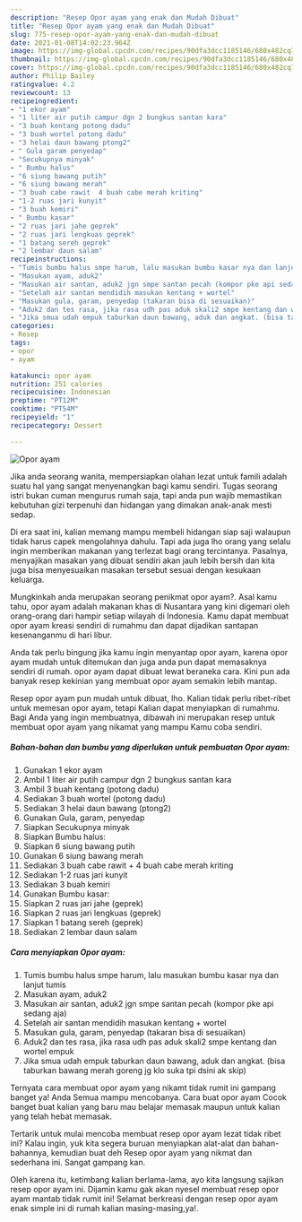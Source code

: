 ```yaml
---
description: "Resep Opor ayam yang enak dan Mudah Dibuat"
title: "Resep Opor ayam yang enak dan Mudah Dibuat"
slug: 775-resep-opor-ayam-yang-enak-dan-mudah-dibuat
date: 2021-01-08T14:02:23.964Z
image: https://img-global.cpcdn.com/recipes/90dfa3dcc1185146/680x482cq70/opor-ayam-foto-resep-utama.jpg
thumbnail: https://img-global.cpcdn.com/recipes/90dfa3dcc1185146/680x482cq70/opor-ayam-foto-resep-utama.jpg
cover: https://img-global.cpcdn.com/recipes/90dfa3dcc1185146/680x482cq70/opor-ayam-foto-resep-utama.jpg
author: Philip Bailey
ratingvalue: 4.2
reviewcount: 13
recipeingredient:
- "1 ekor ayam"
- "1 liter air putih campur dgn 2 bungkus santan kara"
- "3 buah kentang potong dadu"
- "3 buah wortel potong dadu"
- "3 helai daun bawang ptong2"
- " Gula garam penyedap"
- "Secukupnya minyak"
- " Bumbu halus"
- "6 siung bawang putih"
- "6 siung bawang merah"
- "3 buah cabe rawit  4 buah cabe merah kriting"
- "1-2 ruas jari kunyit"
- "3 buah kemiri"
- " Bumbu kasar"
- "2 ruas jari jahe geprek"
- "2 ruas jari lengkuas geprek"
- "1 batang sereh geprek"
- "2 lembar daun salam"
recipeinstructions:
- "Tumis bumbu halus smpe harum, lalu masukan bumbu kasar nya dan lanjut tumis"
- "Masukan ayam, aduk2"
- "Masukan air santan, aduk2 jgn smpe santan pecah (kompor pke api sedang aja)"
- "Setelah air santan mendidih masukan kentang + wortel"
- "Masukan gula, garam, penyedap (takaran bisa di sesuaikan)"
- "Aduk2 dan tes rasa, jika rasa udh pas aduk skali2 smpe kentang dan wortel empuk"
- "Jika smua udah empuk taburkan daun bawang, aduk dan angkat. (bisa taburkan bawang merah goreng jg klo suka tpi dsini ak skip)"
categories:
- Resep
tags:
- opor
- ayam

katakunci: opor ayam 
nutrition: 251 calories
recipecuisine: Indonesian
preptime: "PT12M"
cooktime: "PT54M"
recipeyield: "1"
recipecategory: Dessert

---
```



![Opor ayam](https://img-global.cpcdn.com/recipes/90dfa3dcc1185146/680x482cq70/opor-ayam-foto-resep-utama.jpg)

Jika anda seorang wanita, mempersiapkan olahan lezat untuk famili adalah suatu hal yang sangat menyenangkan bagi kamu sendiri. Tugas seorang istri bukan cuman mengurus rumah saja, tapi anda pun wajib memastikan kebutuhan gizi terpenuhi dan hidangan yang dimakan anak-anak mesti sedap.

Di era  saat ini, kalian memang mampu membeli hidangan siap saji walaupun tidak harus capek mengolahnya dahulu. Tapi ada juga lho orang yang selalu ingin memberikan makanan yang terlezat bagi orang tercintanya. Pasalnya, menyajikan masakan yang dibuat sendiri akan jauh lebih bersih dan kita juga bisa menyesuaikan masakan tersebut sesuai dengan kesukaan keluarga. 



Mungkinkah anda merupakan seorang penikmat opor ayam?. Asal kamu tahu, opor ayam adalah makanan khas di Nusantara yang kini digemari oleh orang-orang dari hampir setiap wilayah di Indonesia. Kamu dapat membuat opor ayam kreasi sendiri di rumahmu dan dapat dijadikan santapan kesenanganmu di hari libur.

Anda tak perlu bingung jika kamu ingin menyantap opor ayam, karena opor ayam mudah untuk ditemukan dan juga anda pun dapat memasaknya sendiri di rumah. opor ayam dapat dibuat lewat beraneka cara. Kini pun ada banyak resep kekinian yang membuat opor ayam semakin lebih mantap.

Resep opor ayam pun mudah untuk dibuat, lho. Kalian tidak perlu ribet-ribet untuk memesan opor ayam, tetapi Kalian dapat menyiapkan di rumahmu. Bagi Anda yang ingin membuatnya, dibawah ini merupakan resep untuk membuat opor ayam yang nikamat yang mampu Kamu coba sendiri.

<!--inarticleads1-->

##### Bahan-bahan dan bumbu yang diperlukan untuk pembuatan Opor ayam:

1. Gunakan 1 ekor ayam
1. Ambil 1 liter air putih campur dgn 2 bungkus santan kara
1. Ambil 3 buah kentang (potong dadu)
1. Sediakan 3 buah wortel (potong dadu)
1. Sediakan 3 helai daun bawang (ptong2)
1. Gunakan  Gula, garam, penyedap
1. Siapkan Secukupnya minyak
1. Siapkan  Bumbu halus:
1. Siapkan 6 siung bawang putih
1. Gunakan 6 siung bawang merah
1. Sediakan 3 buah cabe rawit + 4 buah cabe merah kriting
1. Sediakan 1-2 ruas jari kunyit
1. Sediakan 3 buah kemiri
1. Gunakan  Bumbu kasar:
1. Siapkan 2 ruas jari jahe (geprek)
1. Siapkan 2 ruas jari lengkuas (geprek)
1. Siapkan 1 batang sereh (geprek)
1. Sediakan 2 lembar daun salam




<!--inarticleads2-->

##### Cara menyiapkan Opor ayam:

1. Tumis bumbu halus smpe harum, lalu masukan bumbu kasar nya dan lanjut tumis
1. Masukan ayam, aduk2
1. Masukan air santan, aduk2 jgn smpe santan pecah (kompor pke api sedang aja)
1. Setelah air santan mendidih masukan kentang + wortel
1. Masukan gula, garam, penyedap (takaran bisa di sesuaikan)
1. Aduk2 dan tes rasa, jika rasa udh pas aduk skali2 smpe kentang dan wortel empuk
1. Jika smua udah empuk taburkan daun bawang, aduk dan angkat. (bisa taburkan bawang merah goreng jg klo suka tpi dsini ak skip)




Ternyata cara membuat opor ayam yang nikamt tidak rumit ini gampang banget ya! Anda Semua mampu mencobanya. Cara buat opor ayam Cocok banget buat kalian yang baru mau belajar memasak maupun untuk kalian yang telah hebat memasak.

Tertarik untuk mulai mencoba membuat resep opor ayam lezat tidak ribet ini? Kalau ingin, yuk kita segera buruan menyiapkan alat-alat dan bahan-bahannya, kemudian buat deh Resep opor ayam yang nikmat dan sederhana ini. Sangat gampang kan. 

Oleh karena itu, ketimbang kalian berlama-lama, ayo kita langsung sajikan resep opor ayam ini. Dijamin kamu gak akan nyesel membuat resep opor ayam mantab tidak rumit ini! Selamat berkreasi dengan resep opor ayam enak simple ini di rumah kalian masing-masing,ya!.

